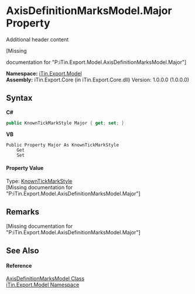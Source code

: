 # AxisDefinitionMarksModel.Major Property 
Additional header content 

\[Missing <summary> documentation for "P:iTin.Export.Model.AxisDefinitionMarksModel.Major"\]

**Namespace:**&nbsp;<a href="ef57ffcc-e95e-b212-5a46-9aa6f5a3511f">iTin.Export.Model</a><br />**Assembly:**&nbsp;iTin.Export.Core (in iTin.Export.Core.dll) Version: 1.0.0.0 (1.0.0.0)

## Syntax

**C#**<br />
``` C#
public KnownTickMarkStyle Major { get; set; }
```

**VB**<br />
``` VB
Public Property Major As KnownTickMarkStyle
	Get
	Set
```


#### Property Value
Type: <a href="e25266bf-3b24-3c93-13ce-0d3cafeea43f">KnownTickMarkStyle</a><br />\[Missing <value> documentation for "P:iTin.Export.Model.AxisDefinitionMarksModel.Major"\]

## Remarks
\[Missing <remarks> documentation for "P:iTin.Export.Model.AxisDefinitionMarksModel.Major"\]

## See Also


#### Reference
<a href="204ab025-3345-14c1-3c0e-0bb5036ebdc4">AxisDefinitionMarksModel Class</a><br /><a href="ef57ffcc-e95e-b212-5a46-9aa6f5a3511f">iTin.Export.Model Namespace</a><br />